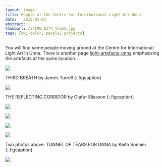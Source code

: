```yaml
---
layout: image
title: People at the Centre for International Light Art Unna
date:   2015-05-03
abstract: 
thumburl: /i/IMG_8374_thumb.jpg
tags: [bw, color, people, projects]
---
```

You will find some people moving around at the Centre for International Light Art in Unna. There is another page [light-artefacts-unna]({{site.url}}/light-artefacts-unna) emphasizing the artefacts at the same location. 

![]({{site.url}}/i/IMG_8374.jpg)

THIRD BREATH by James Turrell
{:.figcaption}

![]({{site.url}}/i/IMG_8282.jpg)

THE REFLECTING CORRIDOR by Olafur Eliasson
{:.figcaption}


![]({{site.url}}/i/IMG_8347.jpg)

![]({{site.url}}/i/IMG_8275.jpg)


![]({{site.url}}/i/IMG_8258.jpg)

![]({{site.url}}/i/IMG_8256.jpg)

Two photos above: TUNNEL OF TEARS FOR UNNA by Keith Sonnier
{:.figcaption}

![]({{site.url}}/i/IMG_8355.jpg)